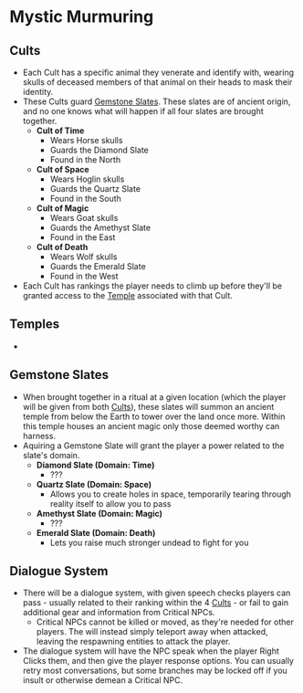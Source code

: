 # Mystic Murmuring

## Cults
* Each Cult has a specific animal they venerate and identify with, wearing skulls of deceased members of that animal on their heads to mask their identity.
* These Cults guard [Gemstone Slates](#gemstone-slates). These slates are of ancient origin, and no one knows what will happen if all four slates are brought together.
  * **Cult of Time**
    * Wears Horse skulls
    * Guards the Diamond Slate
    * Found in the North
  * **Cult of Space**
    * Wears Hoglin skulls
    * Guards the Quartz Slate
    * Found in the South
  * **Cult of Magic**
    * Wears Goat skulls
    * Guards the Amethyst Slate
    * Found in the East
  * **Cult of Death**
    * Wears Wolf skulls
    * Guards the Emerald Slate
    * Found in the West
* Each Cult has rankings the player needs to climb up before they'll be granted access to the [Temple](#temples) associated with that Cult.

## Temples
* 

## Gemstone Slates
* When brought together in a ritual at a given location (which the player will be given from both [Cults](#cults)), these slates will summon an ancient temple from below the Earth to tower over the land once more. Within this temple houses an ancient magic only those deemed worthy can harness.
* Aquiring a Gemstone Slate will grant the player a power related to the slate's domain.
  * **Diamond Slate (Domain: Time)**
    * ???
  * **Quartz Slate (Domain: Space)**
    * Allows you to create holes in space, temporarily tearing through reality itself to allow you to pass
  * **Amethyst Slate (Domain: Magic)**
    * ???
  * **Emerald Slate (Domain: Death)**
    * Lets you raise much stronger undead to fight for you

## Dialogue System
* There will be a dialogue system, with given speech checks players can pass - usually related to their ranking within the 4 [Cults](#cults) - or fail to gain additional gear and information from Critical NPCs.
  * Critical NPCs cannot be killed or moved, as they're needed for other players. The will instead simply teleport away when attacked, leaving the respawning entities to attack the player.
* The dialogue system will have the NPC speak when the player Right Clicks them, and then give the player response options. You can usually retry most conversations, but some branches may be locked off if you insult or otherwise demean a Critical NPC.

